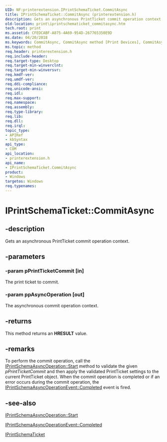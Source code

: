 ```yaml
---
UID: NF:printerextension.IPrintSchemaTicket.CommitAsync
title: IPrintSchemaTicket::CommitAsync (printerextension.h)
description: Gets an asynchronous PrintTicket commit operation context.
old-location: print\iprintschematicket_commitasync.htm
tech.root: print
ms.assetid: CFEDCABF-A875-4A69-954D-267765350E9D
ms.date: 04/20/2018
ms.keywords: CommitAsync, CommitAsync method [Print Devices], CommitAsync method [Print Devices],IPrintSchemaTicket interface, IPrintSchemaTicket, IPrintSchemaTicket interface [Print Devices],CommitAsync method, IPrintSchemaTicket.CommitAsync, IPrintSchemaTicket::CommitAsync, print.iprintschematicket_commitasync, printerextension/IPrintSchemaTicket::CommitAsync
ms.topic: method
req.header: printerextension.h
req.include-header: 
req.target-type: Desktop
req.target-min-winverclnt: 
req.target-min-winversvr: 
req.kmdf-ver: 
req.umdf-ver: 
req.ddi-compliance: 
req.unicode-ansi: 
req.idl: 
req.max-support: 
req.namespace: 
req.assembly: 
req.type-library: 
req.lib: 
req.dll: 
req.irql: 
topic_type:
- APIRef
- kbSyntax
api_type:
- COM
api_location:
- printerextension.h
api_name:
- IPrintSchemaTicket.CommitAsync
product:
- Windows
targetos: Windows
req.typenames: 
---
```


# IPrintSchemaTicket::CommitAsync


## -description


Gets an  asynchronous PrintTicket commit operation context.


## -parameters




### -param pPrintTicketCommit [in]

The print ticket to commit.


### -param ppAsyncOperation [out]

The asynchronous commit operation context.


## -returns



This method returns an <b>HRESULT</b> value.




## -remarks



To perform the commit operation, call the <a href="https://docs.microsoft.com/windows-hardware/drivers/ddi/content/printerextension/nf-printerextension-iprintschemaasyncoperation-start">IPrintSchemaAsyncOperation::Start</a> method to validate the given <i>pPrintTicketCommit</i> and then apply the validated PrintTicket settings to the current PrintTicket object. When the commit operation is completed or if an error occurs during the commit operation, the <a href="https://docs.microsoft.com/windows-hardware/drivers/ddi/content/printerextension/nf-printerextension-iprintschemaasyncoperationevent-completed">IPrintSchemaAsyncOperationEvent::Completed</a> event is fired.




## -see-also




<a href="https://docs.microsoft.com/windows-hardware/drivers/ddi/content/printerextension/nf-printerextension-iprintschemaasyncoperation-start">IPrintSchemaAsyncOperation::Start</a>



<a href="https://docs.microsoft.com/windows-hardware/drivers/ddi/content/printerextension/nf-printerextension-iprintschemaasyncoperationevent-completed">IPrintSchemaAsyncOperationEvent::Completed</a>



<a href="https://docs.microsoft.com/windows-hardware/drivers/ddi/content/printerextension/nn-printerextension-iprintschematicket">IPrintSchemaTicket</a>
 

 


